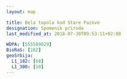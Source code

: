 ```yaml
---
layout: map

title: Bela topola kod Stare Pazove
designation: Spomenik prirode
last_modified_at: 2018-07-30T09:53:11+02:00

WDPA: [555589029]
BioRaS: [282]
geoSrbija:
  L1_182: [68]
  L1_300: [10]
---
```

